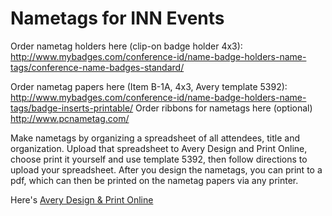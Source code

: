 # Nametags for INN Events

Order nametag holders here (clip-on badge holder 4x3): http://www.mybadges.com/conference-id/name-badge-holders-name-tags/conference-name-badges-standard/

Order nametag papers here (Item B-1A, 4x3, Avery template 5392): http://www.mybadges.com/conference-id/name-badge-holders-name-tags/badge-inserts-printable/
Order ribbons for nametags here (optional)
http://www.pcnametag.com/

Make nametags by organizing a spreadsheet of all attendees, title and organization. Upload that spreadsheet to Avery Design and Print Online, choose print it yourself and use template 5392, then follow directions to upload your spreadsheet. After you design the nametags, you can print to a pdf, which can then be printed on the nametag papers via any printer.

Here's [Avery Design & Print Online](http://www.avery.com/avery/en_us/Templates-%26-Software/Software/Avery-Design--Print-Online.htm?int_id=topnav-templates-DPOstartpage)
